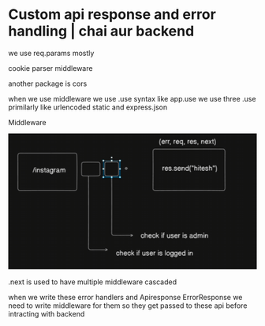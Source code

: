 # Custom api response and error handling | chai aur backend

we use req.params mostly 

cookie parser middleware

another package is cors

when we use middleware we use .use syntax like app.use
we use three .use primilarly like urlencoded static and express.json

Middleware

![middleware](image.png)

.next is used to have multiple middleware cascaded

when we write these error handlers and Apiresponse ErrorResponse we need to write middleware for them so they get passed to these api before intracting with backend 
